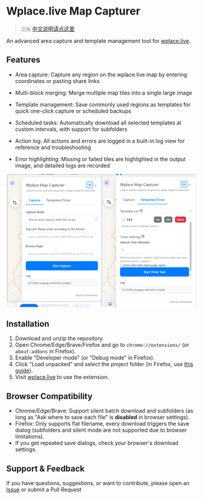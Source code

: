 # Wplace.live Map Capturer

> 🇨🇳 [中文说明请点这里](./README.md)

An advanced area capture and template management tool for [wplace.live](https://wplace.live).

## Features

- Area capture: Capture any region on the wplace.live map by entering coordinates or pasting share links

- Multi-block merging: Merge multiple map tiles into a single large image
  
- Template management: Save commonly used regions as templates for quick one-click capture or scheduled backups
  
- Scheduled tasks: Automatically download all selected templates at custom intervals, with support for subfolders
    
- Action log: All actions and errors are logged in a built-in log view for reference and troubleshooting
  
- Error highlighting: Missing or failed tiles are highlighted in the output image, and detailed logs are recorded

![Snipaste_2025-10-06_15-14-15](./Snipaste_2025-10-06_15-18-58.png)

## Installation

1. Download and unzip the repository.
2. Open Chrome/Edge/Brave/Firefox and go to `chrome://extensions/` (or `about:addons` in Firefox).
3. Enable "Developer mode" (or "Debug mode" in Firefox).
4. Click "Load unpacked" and select the project folder (in Firefox, use [this guide](https://extensionworkshop.com/documentation/develop/temporary-install-a-debug-addon/)).
5. Visit [wplace.live](https://wplace.live/) to use the extension.

## Browser Compatibility

- Chrome/Edge/Brave: Support silent batch download and subfolders (as long as "Ask where to save each file" is **disabled** in browser settings).
- Firefox: Only supports flat filename, every download triggers the save dialog (subfolders and silent mode are not supported due to browser limitations).
- If you get repeated save dialogs, check your browser's download settings.

## Support & Feedback

If you have questions, suggestions, or want to contribute, please open an [Issue](https://github.com/Beibeisheep/Wplace-Map-Capturer/issues) or submit a Pull Request
